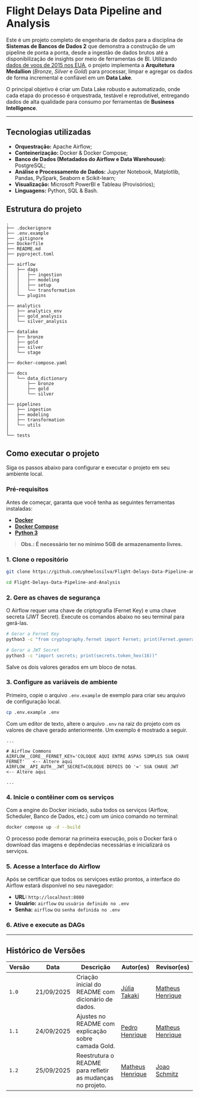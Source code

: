# Flight Delays Data Pipeline and Analysis

Este é um projeto completo de engenharia de dados para a disciplina de **Sistemas de Bancos de Dados 2** que demonstra a construção de um pipeline de ponta a ponta, desde a ingestão de dados brutos até a disponibilização de insights por meio de ferramentas de BI. Utilizando [dados de voos de 2015 nos EUA](https://www.kaggle.com/datasets/usdot/flight-delays), o projeto implementa a **Arquitetura Medallion** (_Bronze_, _Silver_ e _Gold_) para processar, limpar e agregar os dados de forma incremental e confiável em um **Data Lake**.

O principal objetivo é criar um Data Lake robusto e automatizado, onde cada etapa do processo é orquestrada, testável e reprodutível, entregando dados de alta qualidade para consumo por ferramentas de **Business Intelligence**.

---

## Tecnologias utilizadas

- **Orquestração:** Apache Airflow;
- **Conteinerização:** Docker & Docker Compose;
- **Banco de Dados (Metadados do Airflow e Data Warehouse):** PostgreSQL;
- **Análise e Processamento de Dados:** Jupyter Notebook, Matplotlib, Pandas, PySpark, Seaborn e Scikit-learn;
- **Visualização:** Microsoft PowerBI e Tableau (Provisórios);
- **Linguagens:** Python, SQL & Bash.

## Estrutura do projeto

```
.
├── .dockerignore
├── .env.example
├── .gitignore
├── Dockerfile
├── README.md
├── pyproject.toml
│
├── airflow
│   ├── dags
│   │   ├── ingestion
│   │   ├── modeling
│   │   ├── setup
│   │   └── transformation
│   └── plugins
│
├── analytics
│   ├── analytics_env
│   ├── gold_analysis
│   └── silver_analysis
│
├── datalake
│   ├── bronze
│   ├── gold
│   ├── silver
│   └── stage
│
├── docker-compose.yaml
│
├── docs
│   └── data_dictionary
│       ├── bronze
│       ├── gold
│       └── silver
│
├── pipelines
│   ├── ingestion
│   ├── modeling
│   ├── transformation
│   └── utils
│
└── tests
```

## Como executar o projeto

Siga os passos abaixo para configurar e executar o projeto em seu ambiente local.

### Pré-requisitos

Antes de começar, garanta que você tenha as seguintes ferramentas instaladas:

- [**Docker**](https://docs.docker.com/get-docker/)
- [**Docker Compose**](https://docs.docker.com/compose/install/)
- [**Python 3**](https://www.python.org/downloads/)

> **Obs.: É necessário ter no mínimo 5GB de armazenamento livres.**

### 1\. Clone o repositório

```bash
git clone https://github.com/phmelosilva/Flight-Delays-Data-Pipeline-and-Analysis.git

cd Flight-Delays-Data-Pipeline-and-Analysis
```

### 2\. Gere as chaves de segurança

O Airflow requer uma chave de criptografia (Fernet Key) e uma chave secreta (JWT Secret). Execute os comandos abaixo no seu terminal para gerá-las.

```bash
# Gerar a Fernet Key
python3 -c "from cryptography.fernet import Fernet; print(Fernet.generate_key().decode())"

# Gerar a JWT Secret
python3 -c "import secrets; print(secrets.token_hex(16))"
```

Salve os dois valores gerados em um bloco de notas.

### 3\. Configure as variáveis de ambiente

Primeiro, copie o arquivo `.env.example` de exemplo para criar seu arquivo de configuração local.

```bash
cp .env.example .env
```

Com um editor de texto, altere o arquivo `.env` na raiz do projeto com os valores de chave gerado anteriormente. Um exemplo é mostrado a seguir.

```env
...

# Airflow Commons
AIRFLOW__CORE__FERNET_KEY='COLOQUE AQUI ENTRE ASPAS SIMPLES SUA CHAVE FERNET'   <-- Altere aqui
AIRFLOW__API_AUTH__JWT_SECRET=COLOQUE DEPOIS DO '=' SUA CHAVE JWT               <-- Altere aqui

...
```

### 4\. Inicie o contêiner com os serviços

Com a engine do Docker iniciado, suba todos os serviços (Airflow, Scheduler, Banco de Dados, etc.) com um único comando no terminal:

```bash
docker compose up -d --build
```

O processo pode demorar na primeira execução, pois o Docker fará o download das imagens e depêndecias necessárias e inicializará os serviços.

### 5\. Acesse a Interface do Airflow

Após se certificar que todos os serviçoes estão prontos, a interface do Airflow estará disponível no seu navegador:

- **URL:** `http://localhost:8080`
- **Usuário:** `airflow` ou `usuário definido no .env`
- **Senha:** `airflow` ou `senha definida no .env`

### 6\. Ative e execute as DAGs

---

## Histórico de Versões

| Versão | Data       | Descrição                                                  | Autor(es)                                        | Revisor(es)                                      |
| ------ | ---------- | ---------------------------------------------------------- | ------------------------------------------------ | ------------------------------------------------ |
| `1.0`  | 21/09/2025 | Criação inicial do README com dicionário de dados.         | [Júlia Takaki](https://github.com/juliatakaki)   | [Matheus Henrique](https://github.com/mathonaut) |
| `1.1`  | 24/09/2025 | Ajustes no README com explicação sobre camada Gold.        | [Pedro Henrique](https://github.com/phmelosilva) | [Matheus Henrique](https://github.com/mathonaut) |
| `1.2`  | 25/09/2025 | Reestrutura o README para refletir as mudanças no projeto. | [Matheus Henrique](https://github.com/mathonaut) | [Joao Schmitz](https://github.com/JoaoSchmitz)   |
